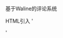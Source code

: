 基于Waline的评论系统

HTML引入
'<head>
  <script src="//cdn.jsdelivr.net/npm/@waline/client"></script>
</head>
<body>
  <div id="waline"></div>
  <script>
    Waline({
      el: '#waline',
      serverURL: 'https://comments.cicada000.work',
    });
  </script>
</body>'
